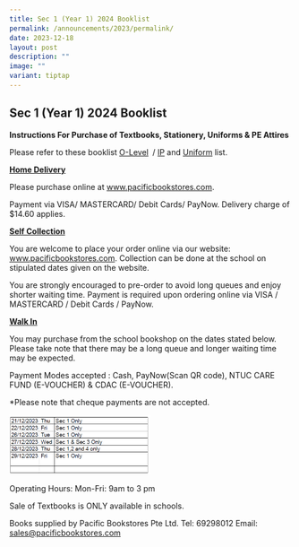 ```yaml
---
title: Sec 1 (Year 1) 2024 Booklist
permalink: /announcements/2023/permalink/
date: 2023-12-18
layout: post
description: ""
image: ""
variant: tiptap
---
```

<h2><strong>Sec 1 (Year 1) 2024 Booklist</strong></h2><p><strong>Instructions For Purchase of Textbooks, Stationery, Uniforms &amp; PE Attires</strong></p><p>Please refer to these booklist <a href="/files/S1_OL_Booklist_2024.pdf" rel="noopener noreferrer nofollow" target="_blank">O-Level</a><strong> </strong>&nbsp;/ <a href="/files/Y1_IP_Booklist_2024.pdf" rel="noopener noreferrer nofollow" target="_blank">IP</a> and&nbsp;<a href="/files/4c-VS-Uniform.pdf" rel="noopener noreferrer nofollow" target="_blank">Uniform</a>&nbsp;list.</p><p></p><p><strong><u>Home Delivery</u></strong></p><p>Please purchase online at <a href="http://www.pacificbookstores.com" rel="noopener noreferrer nofollow" target="_blank">www.pacificbookstores.com</a>.</p><p>Payment via VISA/ MASTERCARD/ Debit Cards/ PayNow. Delivery charge of $14.60 applies.</p><p><strong><u>Self Collection</u></strong></p><p>You are welcome to place your order online via our website: <a href="http://www.pacificbookstores.com" rel="noopener noreferrer nofollow" target="_blank">www.pacificbookstores.com</a>. Collection can be done at the school on stipulated dates given on the website.</p><p>You are strongly encouraged to pre-order to avoid long queues and enjoy shorter waiting time. Payment is required upon ordering online via VISA / MASTERCARD / Debit Cards / PayNow.</p><p><strong><u>Walk In</u></strong></p><p>You may purchase from the school bookshop on the dates stated below. Please take note that there may be a long queue and longer waiting time may be expected.</p><p>Payment Modes accepted : Cash, PayNow(Scan QR code), NTUC CARE FUND (E-VOUCHER) &amp; CDAC (E-VOUCHER).</p><p>*Please note that cheque payments are not accepted.</p><p></p><div class="isomer-image-wrapper"><img style="width: 50%;" height="auto" width="100%" alt="" src="/images/2024_sy1_booklist_dates.png"></div><p>Operating Hours: Mon-Fri: 9am to 3 pm</p><p>Sale of Textbooks is ONLY available in schools.</p><p>Books supplied by Pacific Bookstores Pte Ltd. Tel: 69298012 Email: <a href="mailto:sales@pacificbookstores.com" rel="noopener noreferrer nofollow" target="_blank">sales@pacificbookstores.com</a></p>